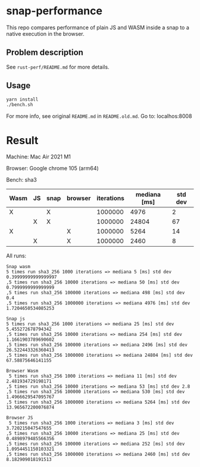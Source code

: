 # snap-performance

This repo compares performance of plain JS and WASM inside a snap to a native execution in the browser.

## Problem description

See `rust-perf/README.md` for more details.

## Usage

```bash
yarn install
./bench.sh
```

For more info, see original `README.md` in `README.old.md`.
Go to: localhos:8008

# Result
Machine: Mac Air 2021 M1

Browser: Google chrome 105 (arm64)

Bench: sha3

| Wasm | JS | snap | browser | iterations | mediana [ms] | std dev |
|------|----|------|---------|------------|--------------|---------|
| X    |    | X    |         | 1000000    | 4976         | 2       |
|      | X  | X    |         | 1000000    | 24804        | 67      |
| X    |    |      | X       | 1000000    | 5264         | 14      |
|      | X  |      | X       | 1000000    | 2460         | 8       |

All runs:
```
Snap wasm 
5 times run sha3_256 1000 iterations => mediana 5 [ms] std dev 0.39999999999999997 
,5 times run sha3_256 10000 iterations => mediana 50 [ms] std dev 0.7999999999999999 
,5 times run sha3_256 100000 iterations => mediana 498 [ms] std dev 0.4 
,5 times run sha3_256 1000000 iterations => mediana 4976 [ms] std dev 1.7204650534085253 

Snap js 
5 times run sha3_256 1000 iterations => mediana 25 [ms] std dev 5.455272678794342 
,5 times run sha3_256 10000 iterations => mediana 254 [ms] std dev 1.1661903789690602 
,5 times run sha3_256 100000 iterations => mediana 2496 [ms] std dev 26.522443326360413 
,5 times run sha3_256 1000000 iterations => mediana 24804 [ms] std dev 67.58875646141155 

Browser Wasm 
 5 times run sha3_256 1000 iterations => mediana 11 [ms] std dev 2.481934729198171
,5 times run sha3_256 10000 iterations => mediana 53 [ms] std dev 2.8
,5 times run sha3_256 100000 iterations => mediana 530 [ms] std dev 1.4966629547095767
,5 times run sha3_256 1000000 iterations => mediana 5264 [ms] std dev 13.965672200076874

Browser JS 
 5 times run sha3_256 1000 iterations => mediana 3 [ms] std dev 3.720215047547655
,5 times run sha3_256 10000 iterations => mediana 25 [ms] std dev 0.4898979485566356
,5 times run sha3_256 100000 iterations => mediana 252 [ms] std dev 1.0954451150103321
,5 times run sha3_256 1000000 iterations => mediana 2460 [ms] std dev 8.182909018191513
```

